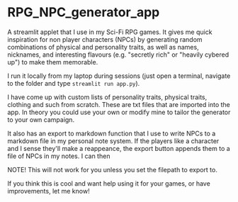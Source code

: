# RPG_NPC_generator_app
A streamlit applet that I use in my Sci-Fi RPG games. It gives me quick inspiration for non player characters (NPCs) by generating random combinations of physical and personality traits, as well as names, nicknames, and interesting flavours (e.g. "secretly rich" or "heavily cybered up") to make them memorable. 

I run it locally from my laptop during sessions (just open a terminal, navigate to the folder and type `streamlit run app.py`).

I have come up with custom lists of personality traits, physical traits, clothing and such from scratch. These are txt files that are imported into the app. In theory you could use your own or modify mine to tailor the generator to your own campaign.

It also has an export to markdown function that I use to write NPCs to a markdown file in my personal note system. If the players like a character and I sense they'll make a reappeance, the export button appends them to a file of NPCs in my notes. I can then 

NOTE! This will not work for you unless you set the filepath to export to.

If you think this is cool and want help using it for your games, or have improvements, let me know!
